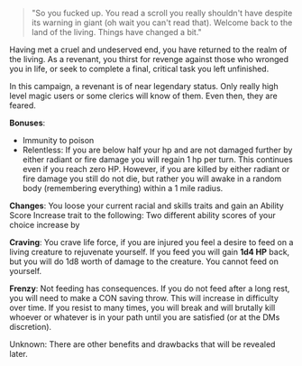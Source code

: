 > "So you fucked up. You read a scroll you really shouldn't have despite its warning in giant (oh wait you can't read that). Welcome back to the land of the living. Things have changed a bit."

Having met a cruel and undeserved end, you have returned to the realm of the living. As a revenant, you thirst for revenge against those who wronged you in life, or seek to complete a final, critical task you left unfinished.

In this campaign, a revenant is of near legendary status. Only really high level magic users or some clerics will know of them. Even then, they are feared.

**Bonuses**:
- Immunity to poison
- Relentless: If you are below half your hp and are not damaged further by either radiant or fire damage you will regain 1 hp per turn. This continues even if you reach zero HP. However, if you are killed by either radiant or fire damage you still do not die, but rather you will awake in a random body (remembering everything) within a 1 mile radius.

**Changes**: You loose your current racial and skills traits and gain an Ability Score Increase trait to the following: Two different ability scores of your choice increase by 

**Craving**: You crave life force, if you are injured you feel a desire to feed on a living creature to rejuvenate yourself. If you feed you will gain **1d4 HP** back, but you will do 1d8 worth of damage to the creature. You cannot feed on yourself.

**Frenzy**: Not feeding has consequences. If you do not feed after a long rest, you will need to make a CON saving throw. This will increase in difficulty over time. If you resist to many times, you will break and will brutally kill whoever or whatever is in your path until you are satisfied (or at the DMs discretion).

Unknown: There are other benefits and drawbacks that will be revealed later.
